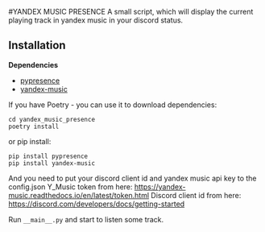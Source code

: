 #YANDEX MUSIC PRESENCE
A small script, which will display the current playing track in yandex music in your discord status.

## Installation
**Dependencies**
- [pypresence](https://github.com/qwertyquerty/pypresence)
- [yandex-music](https://github.com/MarshalX/yandex-music-api)

If you have Poetry - you can use it to download dependencies:
```
cd yandex_music_presence
poetry install
```

or pip install:
```
pip install pypresence
pip install yandex-music
```

And you need to put your discord client id and yandex music api key to the config.json
Y_Music token from here: https://yandex-music.readthedocs.io/en/latest/token.html
Discord client id from here: https://discord.com/developers/docs/getting-started

Run ```__main__.py``` and start to listen some track.
